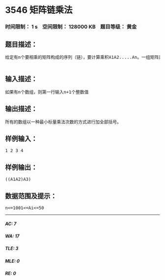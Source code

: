 # 3546 矩阵链乘法   
### 时间限制： 1 s&nbsp;&nbsp;&nbsp;&nbsp;空间限制： 128000 KB&nbsp;&nbsp;&nbsp;&nbsp;题目等级： 黄金  
## 题目描述：  

<pre>
给定有n个要相乘的矩阵构成的序列（链）<A1,A2,A3,.......,An>，要计算乘积A1A2.....An。一组矩阵是加全部括号的。矩阵链加括号对运算的性能有很大影响。      仅当两个矩阵A和B相容（即A的列数等于B的行数），才可以进行相乘运算。如果A是一个p×q矩阵，B是q×r矩阵，结果C是p×r的矩阵。计算C的时间由乘法运算次数决定的，次数为p×q×r。      矩阵链乘法问题可表述为：给定n个矩阵构成的一个链<A1，A2，A3.......，An>，其中i=1,2,3,4.....,n，矩阵Ai的维数为Pi-1 ×Pi，对乘积A1A2A3.....An，以一种最小标量乘法次数的方式进行加全部括号。  

</pre>
  
  
## 输入描述：  

<pre>
如果有n个数组，则第一行输入n+1个整数值
</pre>
  
  
## 输出描述：  

<pre>
所有的数组以一种最小标量乘法次数的方式进行加全部括号。
</pre>
  
  
## 样例输入：  

<pre>
1 2 3 4 
</pre>
  
  
## 样例输出：  

<pre>
((A1A2)A3)
</pre>
  
  
## 数据范围及提示：  

<pre>
n<=1001<=Ai<=50
</pre>
  
  
***  

##### AC: 7  
##### WA: 17  
##### TLE: 3  
##### MLE: 0  
##### RE: 0  
